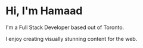 # Hi, I'm Hamaad

I'm a Full Stack Developer based out of Toronto.

I enjoy creating visually stunning content for the web.

